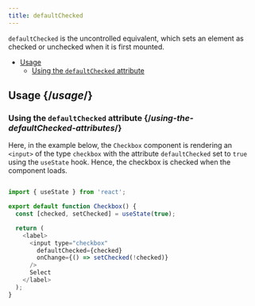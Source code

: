 ```yaml
---
title: defaultChecked
---
```


<Intro>

`defaultChecked` is the uncontrolled equivalent, which sets an element as checked or unchecked when it is first mounted.

</Intro>

- [Usage](#usage)
  - [Using the `defaultChecked` attribute](#using-the-defaultChecked-attribute)

## Usage {/*usage*/}

### Using the `defaultChecked` attribute {/*using-the-defaultChecked-attributes*/}

Here, in the example below, the `Checkbox` component is rendering an `<input>` of the type `checkbox` with the attribute `defaultChecked` set to `true` using the `useState` hook. Hence, the checkbox is checked when the component loads.

<Sandpack>

``` js

import { useState } from 'react';

export default function Checkbox() {
  const [checked, setChecked] = useState(true);

  return (
    <label>
      <input type="checkbox"
        defaultChecked={checked}
        onChange={() => setChecked(!checked)}
      />
      Select
    </label>
  );
}

```
</Sandpack>
